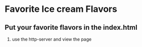 # Favorite Ice cream Flavors

## Put your favorite flavors in the index.html

1. use the http-server and view the page